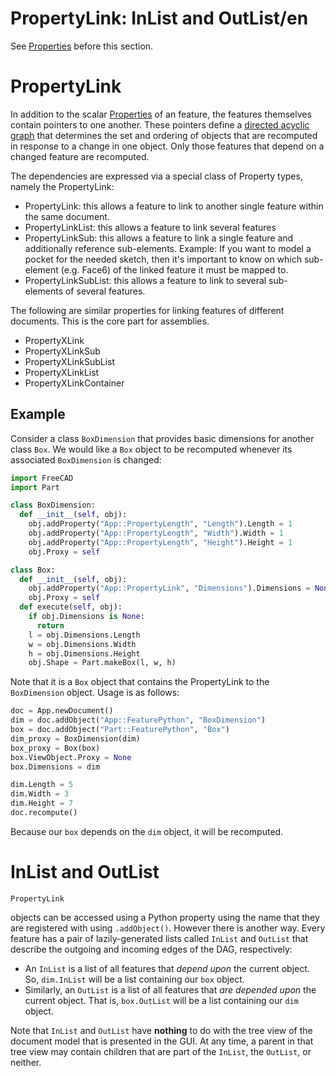 # PropertyLink: InList and OutList/en


See [Properties](Property.md) before this section.

# PropertyLink

In addition to the scalar [Properties](Property.md) of an feature, the features themselves contain pointers to one another. These pointers define a [directed acyclic graph](https://en.wikipedia.org/wiki/Directed_acyclic_graph) that determines the set and ordering of objects that are recomputed in response to a change in one object. Only those features that depend on a changed feature are recomputed.

The dependencies are expressed via a special class of Property types, namely the PropertyLink:

-   PropertyLink: this allows a feature to link to another single feature within the same document.
-   PropertyLinkList: this allows a feature to link several features
-   PropertyLinkSub: this allows a feature to link a single feature and additionally reference sub-elements. Example: If you want to model a pocket for the needed sketch, then it\'s important to know on which sub-element (e.g. Face6) of the linked feature it must be mapped to.
-   PropertyLinkSubList: this allows a feature to link to several sub-elements of several features.

The following are similar properties for linking features of different documents. This is the core part for assemblies.

-   PropertyXLink
-   PropertyXLinkSub
-   PropertyXLinkSubList
-   PropertyXLinkList
-   PropertyXLinkContainer

## Example

Consider a class `BoxDimension` that provides basic dimensions for another class `Box`. We would like a `Box` object to be recomputed whenever its associated `BoxDimension` is changed:


```python
import FreeCAD
import Part

class BoxDimension:
  def __init__(self, obj):
    obj.addProperty("App::PropertyLength", "Length").Length = 1
    obj.addProperty("App::PropertyLength", "Width").Width = 1
    obj.addProperty("App::PropertyLength", "Height").Height = 1
    obj.Proxy = self

class Box:
  def __init__(self, obj):
    obj.addProperty("App::PropertyLink", "Dimensions").Dimensions = None
    obj.Proxy = self
  def execute(self, obj):
    if obj.Dimensions is None:
      return
    l = obj.Dimensions.Length
    w = obj.Dimensions.Width
    h = obj.Dimensions.Height
    obj.Shape = Part.makeBox(l, w, h)
```

Note that it is a `Box` object that contains the PropertyLink to the `BoxDimension` object. Usage is as follows:


```python
doc = App.newDocument()
dim = doc.addObject("App::FeaturePython", "BoxDimension")
box = doc.addObject("Part::FeaturePython", "Box")
dim_proxy = BoxDimension(dim)
box_proxy = Box(box)
box.ViewObject.Proxy = None
box.Dimensions = dim

dim.Length = 5
dim.Width = 3
dim.Height = 7
doc.recompute()
```

Because our `box` depends on the `dim` object, it will be recomputed.

# InList and OutList 


`PropertyLink`

objects can be accessed using a Python property using the name that they are registered with using `.addObject()`. However there is another way. Every feature has a pair of lazily-generated lists called `InList` and `OutList` that describe the outgoing and incoming edges of the DAG, respectively:

-   An `InList` is a list of all features that *depend upon* the current object. So, `dim.InList` will be a list containing our `box` object.
-   Similarly, an `OutList` is a list of all features that *are depended upon* the current object. That is, `box.OutList` will be a list containing our `dim` object.

Note that `InList` and `OutList` have **nothing** to do with the tree view of the document model that is presented in the GUI. At any time, a parent in that tree view may contain children that are part of the `InList`, the `OutList`, or neither.
